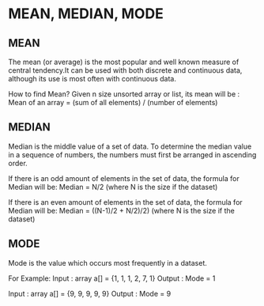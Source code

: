 # MEAN, MEDIAN, MODE

## MEAN 
The mean (or average) is the most popular and well known measure of central tendency.It can be used with both discrete and continuous data, although its use is most often with continuous data.

How to find Mean?
Given n size unsorted array or list, its mean will be : 
Mean of an array = (sum of all elements) / (number of elements)


## MEDIAN
Median is the middle value of a set of data. To determine the median value in a sequence of numbers, the numbers must first be arranged in ascending order. 

If there is an odd amount of elements in the set of data, the formula for Median will be:
Median = N/2 (where N is the size if the dataset)

If there is an even amount of elements in the set of data, the formula for Median will be:
Median = ((N-1)/2 + N/2)/2) (where N is the size if the dataset)


## MODE
Mode is the value which occurs most frequently in a dataset.

For Example:
Input : array a[] = {1, 1, 1, 2, 7, 1}
Output : Mode = 1

Input : array a[] = {9, 9, 9, 9, 9}
Output : Mode = 9   

